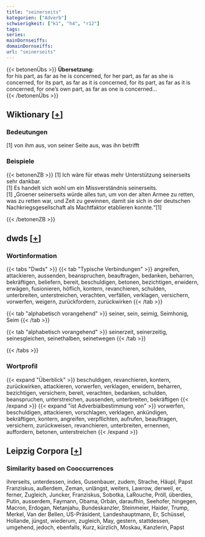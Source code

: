 ```yaml
---
title: "seinerseits"
kategorien: ["Adverb"]
schwierigkeit: ["k1", "h4", "r12"]
tags:
series:
mainDornseiffs:
domainDornseiffs:
url: "seinerseits"
---
```


{{< betonenÜbs >}}
**Übersetzung:**  
for  his part, as far as he is concerned, for  her part, as far as she is  concerned, for  its part, as far as it is  concerned, for  its  part, as far as it  is  concerned, for  one’s  own part, as far as one is  concerned...  
{{< /betonenÜbs >}}

## Wiktionary [[+](https://de.wiktionary.org/wiki/seinerseits)]

### Bedeutungen
[1] von ihm aus, von seiner Seite aus, was ihn betrifft  

### Beispiele
{{< betonenZB >}}
[1] Ich wäre für etwas mehr Unterstützung seinerseits sehr dankbar.  
[1] Es handelt sich wohl um ein Missverständnis seinerseits.  
[1] „Groener seinerseits würde alles tun, um von der alten Armee zu retten, was zu retten war, und Zeit zu gewinnen, damit sie sich in der deutschen Nachkriegsgesellschaft als Machtfaktor etablieren konnte.“[1]  

{{< /betonenZB >}}


## dwds [[+](https://www.dwds.de/wb/seinerseits)]

### Wortinformation
{{< tabs "Dwds" >}}
{{< tab "Typische Verbindungen" >}}
angreifen, attackieren, aussenden, beanspruchen, beauftragen, bedanken, beharren, bekräftigen, beliefern, bereit, beschuldigen, betonen, bezichtigen, erwidern, erwägen, fusionieren, höflich, kontern, revanchieren, schulden, unterbreiten, unterstreichen, verachten, verfällen, verklagen, versichern, vorwerfen, weigern, zurückfordern, zurückwirken
{{< /tab >}}

{{< tab "alphabetisch vorangehend" >}}
seiner, sein, seimig, Seimhonig, Seim
{{< /tab >}}

{{< tab "alphabetisch vorangehend" >}}
seinerzeit, seinerzeitig, seinesgleichen, seinethalben, seinetwegen
{{< /tab >}}

{{< /tabs >}}

### Wortprofil
{{< expand "Überblick" >}} beschuldigen, revanchieren, kontern, zurückwirken, attackieren, vorwerfen, verklagen, erwidern, beharren, bezichtigen, versichern, bereit, verachten, bedanken, schulden, beanspruchen, unterstreichen, aussenden, unterbreiten, bekräftigen {{< /expand >}}
{{< expand "ist Adverbialbestimmung von" >}} vorwerfen, beschuldigen, attackieren, vorschlagen, verklagen, ankündigen, bekräftigen, kontern, angreifen, verpflichten, aufrufen, beauftragen, versichern, zurückweisen, revanchieren, unterbreiten, ernennen, auffordern, betonen, unterstreichen {{< /expand >}}

## Leipzig Corpora [[+](https://corpora.uni-leipzig.de/en/res?word=seinerseits&corpusId=deu_newscrawl-public_2018)]


### Similarity based on Cooccurrences
ihrerseits, unterdessen, indes, Gusenbauer, zudem, Strache, Häupl, Papst Franziskus, außerdem, Zeman, unlängst, weiters, Lawrow, derweil, er, ferner, Zugleich, Juncker, Franziskus, Sobotka, LaRouche, Pröll, überdies, Putin, ausserdem, Faymann, Obama, Orbán, daraufhin, Seehofer, hingegen, Macron, Erdogan, Netanjahu, Bundeskanzler, Steinmeier, Haider, Trump, Merkel, Van der Bellen, US-Präsident, Landeshauptmann, Er, Schüssel, Hollande, jüngst, wiederum, zugleich, May, gestern, stattdessen, umgehend, jedoch, ebenfalls, Kurz, kürzlich, Moskau, Kanzlerin, Papst


